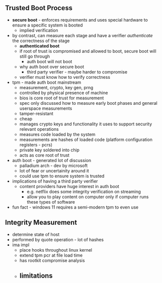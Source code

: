 ## Trusted Boot Process
- **secure boot** - enforces requirements and uses special hardware to ensure a specific system is booted
	- implied verification
- by contrast, can measure each stage and have a verifier *authenticate* the correctness of the stage
	- **authenticated boot**
	- if root of trust is compromised and allowed to boot, secure boot will still go through
		- auth boot will not boot
	- why auth boot over secure boot
		- third party verifier - maybe harder to compromise
	- verifier must know how to verify correctness
- tpm - made auth boot mainstream
	- measurement, crypto, key gen, prng
	- controlled by physical presence of machine
	- bios is core root of trust for measurement
	- spec only discussed how to measure early boot phases and general userspace measurements
	- tamper-resistant
	- cheap
	- manages crypto keys and functionality it uses to support security relevant operations
	- measures code loaded by the system
	- measurements are hashes of loaded code (platform configuration registers - pcrs)
	- private key soldered into chip
	- acts as core root of trust
- auth boot - generated lot of discussion
	- palladium arch - dev by microsoft
	- lot of fear or uncertainity around it
	- could use tpm to ensure system is trusted
- implications of having a third party verifier
	- content providers have huge interest in auth boot
		- e.g. netflix does some integrity verification on streaming
		- allow you to play content on computer only if computer runs these types of software
- fun fact - windows 11 requires a semi-modern tpm to even use
## Integrity Measurement
- determine state of host
- performed by quote operation - lot of hashes
- ima impl
	- place hooks throughout linux kernel
	- extend tpm pcr at file load time
	- has rootkit compromise analysis
	- limitations
		- 